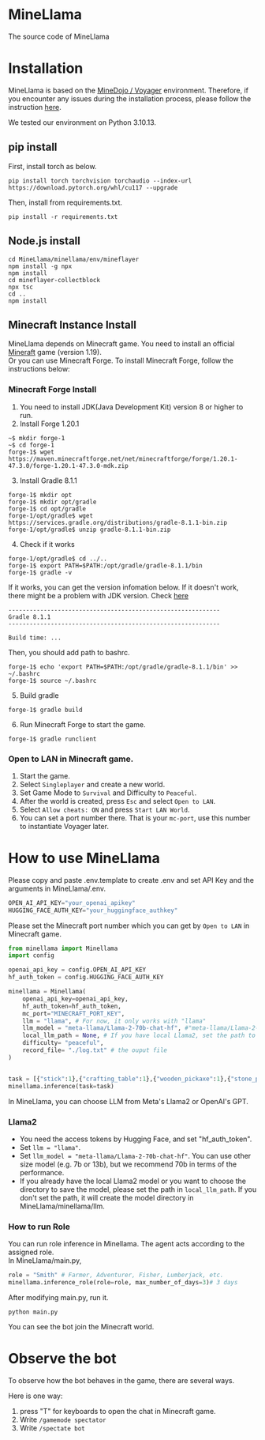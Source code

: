 # MineLlama
The source code of MineLlama


# Installation
MineLlama is based on the [MineDojo / Voyager](https://github.com/MineDojo/Voyager?tab=readme-ov-file#installation) environment. Therefore, if you encounter any issues during the installation process, please follow the instruction [here](https://github.com/MineDojo/Voyager?tab=readme-ov-file#installation).

We tested our environment on Python 3.10.13.

## pip install
First, install torch as below.
```
pip install torch torchvision torchaudio --index-url https://download.pytorch.org/whl/cu117 --upgrade
```
Then, install from requirements.txt.
```
pip install -r requirements.txt
```

## Node.js install
```
cd MineLlama/minellama/env/mineflayer
npm install -g npx
npm install
cd mineflayer-collectblock
npx tsc
cd ..
npm install
```

## Minecraft Instance Install 
MineLlama depends on Minecraft game. You need to install an official [Mineraft](https://www.minecraft.net/en-us) game (version 1.19).<br>
Or you can use Minecraft Forge. To install Minecraft Forge, follow the instructions below:
### Minecraft Forge Install
1. You need to install JDK(Java Development Kit) version 8 or higher to run.
2. Install Forge 1.20.1 
```
~$ mkdir forge-1
~$ cd forge-1
forge-1$ wget https://maven.minecraftforge.net/net/minecraftforge/forge/1.20.1-47.3.0/forge-1.20.1-47.3.0-mdk.zip
```
3. Install Gradle 8.1.1
```
forge-1$ mkdir opt
forge-1$ mkdir opt/gradle
forge-1$ cd opt/gradle
forge-1/opt/gradle$ wget https://services.gradle.org/distributions/gradle-8.1.1-bin.zip
forge-1/opt/gradle$ unzip gradle-8.1.1-bin.zip
```
4. Check if it works
```
forge-1/opt/gradle$ cd ../..
forge-1$ export PATH=$PATH:/opt/gradle/gradle-8.1.1/bin 
forge-1$ gradle -v
```
If it works, you can get the version infomation below.
If it doesn't work, there might be a problem with JDK version. Check [here](https://docs.gradle.org/8.1.1/userguide/installation.html)
```
------------------------------------------------------------
Gradle 8.1.1
------------------------------------------------------------

Build time: ...
```
Then, you should add path to bashrc.
```
forge-1$ echo 'export PATH=$PATH:/opt/gradle/gradle-8.1.1/bin' >> ~/.bashrc
forge-1$ source ~/.bashrc
```
5. Build gradle
```
forge-1$ gradle build
```
6. Run Minecraft Forge to start the game.
```
forge-1$ gradle runclient
```


### Open to LAN in Minecraft game.

1. Start the game.
2. Select `Singleplayer` and create a new world.
3. Set Game Mode to `Survival` and Difficulty to `Peaceful`.
4. After the world is created, press `Esc` and select `Open to LAN`.
5. Select `Allow cheats: ON` and press `Start LAN World`.
6. You can set a port number there. That is your `mc-port`, use this number to instantiate Voyager later.


# How to use MineLlama

Please copy and paste .env.template to create .env and set API Key and the arguments in MineLlama/.env.
```python
OPEN_AI_API_KEY="your_openai_apikey"
HUGGING_FACE_AUTH_KEY="your_huggingface_authkey"
```

Please set the Minecraft port number which you can get by `Open to LAN` in Minecraft game.
```python
from minellama import Minellama
import config

openai_api_key = config.OPEN_AI_API_KEY
hf_auth_token = config.HUGGING_FACE_AUTH_KEY

minellama = Minellama(
    openai_api_key=openai_api_key,
    hf_auth_token=hf_auth_token,
    mc_port="MINECRAFT_PORT_KEY",
    llm = "llama", # For now, it only works with "llama"
    llm_model = "meta-llama/Llama-2-70b-chat-hf", #"meta-llama/Llama-2-70b-chat-hf" or "meta-llama/Llama-2-7b-chat-hf" for Llama2, "gpt-3.5-turbo" or "gpt-4" for GPT
    local_llm_path = None, # If you have local Llama2, set the path to the directory. If None, it will create the model dir in minellama/llm/ .
    difficulty= "peaceful",
    record_file= "./log.txt" # the ouput file 
)


task = [{"stick":1},{"crafting_table":1},{"wooden_pickaxe":1},{"stone_pickaxe":1}, {"iron_pickaxe":1},{"cooked_beef":1}, {"white_bed":1}]
minellama.inference(task=task)
```
In MineLlama, you can choose LLM from Meta's Llama2 or OpenAI's GPT.
### Llama2
* You need the access tokens by Hugging Face, and set "hf_auth_token".
* Set `llm = "llama"`.
* Set `llm_model = "meta-llama/Llama-2-70b-chat-hf"`. You can use other size model (e.g. 7b or 13b), but we recommend 70b in terms of the performance.
* If you already have the local Llama2 model or you want to choose the directory to save the model, please set the path in `local_llm_path`. If you don't set the path, it will create the model directory in MineLlama/minellama/llm.

### How to run Role
You can run role inference in Minellama.
The agent acts according to the assigned role. <br>
In MineLlama/main.py,
```python
role = "Smith" # Farmer, Adventurer, Fisher, Lumberjack, etc.
minellama.inference_role(role=role, max_number_of_days=3)# 3 days
```

After modifying main.py, run it.
```
python main.py
```
You can see the bot join the Minecraft world.
# Observe the bot
To observe how the bot behaves in the game, there are several ways.

Here is one way:
1. press "T" for keyboards to open the chat in Minecraft game. 
2. Write `/gamemode spectator`
3. Write `/spectate bot`
